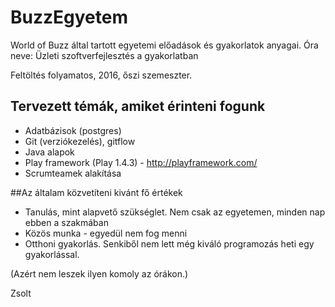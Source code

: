 # BuzzEgyetem

World of Buzz által tartott egyetemi előadások és gyakorlatok anyagai. Óra neve: Üzleti szoftverfejlesztés a gyakorlatban

Feltöltés folyamatos, 2016, őszi szemeszter.

## Tervezett témák, amiket érinteni fogunk

* Adatbázisok (postgres)
* Git (verziókezelés), gitflow
* Java alapok
* Play framework (Play 1.4.3) - http://playframework.com/
* Scrumteamek alakítása


##Az általam közvetíteni kivánt fő értékek

* Tanulás, mint alapvető szükséglet. Nem csak az egyetemen, minden nap ebben a szakmában
* Közös munka - egyedül nem fog menni
* Otthoni gyakorlás. Senkiből nem lett még kiváló programozás heti egy gyakorlással.

(Azért nem leszek ilyen komoly az órákon.)

Zsolt
